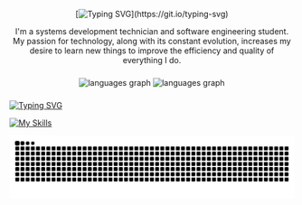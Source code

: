 <div align="center">
  
[![Typing SVG](https://readme-typing-svg.demolab.com?font=IBM+Plex+Mono&weight=500&size=30&pause=1000&color=76B677&center=true&width=435&lines=Hello+World!)](https://git.io/typing-svg)

</div>

<p align="center" width="100%"> 
I'm a systems development technician and software engineering student. My passion for technology, along with its constant evolution, increases my desire to learn new things to improve the efficiency and quality of everything I do.
</p>

###

<div align="center">
  <img src="https://github-readme-stats.vercel.app/api?username=MilenaGarciaCosta&show_icons=true&theme=vue-dark&hide_border=true&include_all_commits=true&rank_icon=github" height="150" alt="languages graph"  />
  <img src="https://github-readme-stats.vercel.app/api/top-langs/?username=MilenaGarciaCosta&layout=compact&hide_border=true&theme=vue-dark" height="150" alt="languages graph"  />
</div>

###

[![Typing SVG](https://readme-typing-svg.demolab.com?font=Mozilla+Text&weight=500&size=30&pause=1000&color=76B677&multiline=true&repeat=false&width=435&lines=%E2%98%95%EF%B8%8E+Skills)](https://git.io/typing-svg)

[![My Skills](https://skillicons.dev/icons?i=js,nodejs,react,java,spring,cs,mysql,py,selenium,django,tailwind)](https://skillicons.dev)

![Texto Alternativo](./github-user-contribution.svg)
